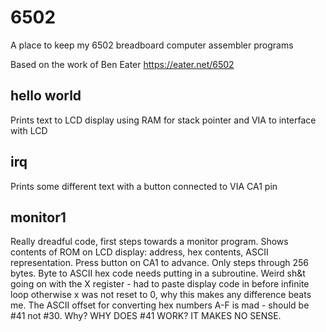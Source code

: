 # 6502
A place to keep my 6502 breadboard computer assembler programs

Based on the work of Ben Eater https://eater.net/6502

## hello world
Prints text to LCD display using RAM for stack pointer and VIA to interface with LCD

## irq
Prints some different text with a button connected to VIA CA1 pin

## monitor1
Really dreadful code, first steps towards a monitor program. Shows contents of ROM on LCD display: address, hex contents, ASCII representation.
Press button on CA1 to advance.
Only steps through 256 bytes.
Byte to ASCII hex code needs putting in a subroutine.
Weird sh&t going on with the X register - had to paste display code in before infinite loop otherwise x was not reset to 0, why this makes any difference beats me.
The ASCII offset for converting hex numbers A-F is mad - should be #41 not #30. Why? WHY DOES #41 WORK? IT MAKES NO SENSE.
